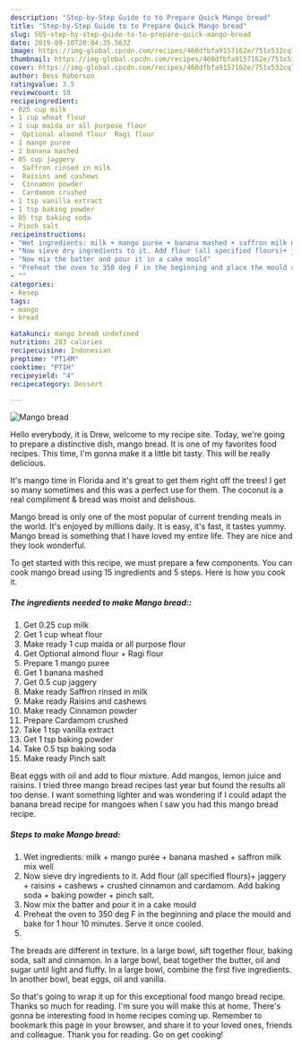```yaml
---
description: "Step-by-Step Guide to to Prepare Quick Mango bread"
title: "Step-by-Step Guide to to Prepare Quick Mango bread"
slug: 505-step-by-step-guide-to-to-prepare-quick-mango-bread
date: 2019-09-10T20:04:35.563Z
image: https://img-global.cpcdn.com/recipes/460dfbfa9157162e/751x532cq70/mango-bread-recipe-main-photo.jpg
thumbnail: https://img-global.cpcdn.com/recipes/460dfbfa9157162e/751x532cq70/mango-bread-recipe-main-photo.jpg
cover: https://img-global.cpcdn.com/recipes/460dfbfa9157162e/751x532cq70/mango-bread-recipe-main-photo.jpg
author: Bess Roberson
ratingvalue: 3.5
reviewcount: 10
recipeingredient:
- 025 cup milk
- 1 cup wheat flour
- 1 cup maida or all purpose flour
-  Optional almond flour  Ragi flour
- 1 mango puree
- 1 banana mashed
- 05 cup jaggery
-  Saffron rinsed in milk
-  Raisins and cashews
-  Cinnamon powder
-  Cardamom crushed
- 1 tsp vanilla extract
- 1 tsp baking powder
- 05 tsp baking soda
- Pinch salt
recipeinstructions:
- "Wet ingredients: milk + mango purée + banana mashed + saffron milk mix well"
- "Now sieve dry ingredients to it. Add flour (all specified flours)+ jaggery + raisins + cashews + crushed cinnamon and cardamom. Add baking soda + baking powder + pinch salt."
- "Now mix the batter and pour it in a cake mould"
- "Preheat the oven to 350 deg F in the beginning and place the mould and bake for 1 hour 10 minutes. Serve it once cooled."
- ""
categories:
- Resep
tags:
- mango
- bread

katakunci: mango bread undefined
nutrition: 283 calories
recipecuisine: Indonesian
preptime: "PT14M"
cooktime: "PT1H"
recipeyield: "4"
recipecategory: Dessert

---
```



![Mango bread](https://img-global.cpcdn.com/recipes/460dfbfa9157162e/751x532cq70/mango-bread-recipe-main-photo.jpg)

Hello everybody, it is Drew, welcome to my recipe site. Today, we're going to prepare a distinctive dish, mango bread. It is one of my favorites food recipes. This time, I'm gonna make it a little bit tasty. This will be really delicious.

It&#39;s mango time in Florida and it&#39;s great to get them right off the trees! I get so many sometimes and this was a perfect use for them. The coconut is a real compliment &amp; bread was moist and delishous.

Mango bread is only one of the most popular of current trending meals in the world. It's enjoyed by millions daily. It is easy, it's fast, it tastes yummy. Mango bread is something that I have loved my entire life. They are nice and they look wonderful.


To get started with this recipe, we must prepare a few components. You can cook mango bread using 15 ingredients and 5 steps. Here is how you cook it.

##### The ingredients needed to make Mango bread::

1. Get 0.25 cup milk
1. Get 1 cup wheat flour
1. Make ready 1 cup maida or all purpose flour
1. Get  Optional almond flour + Ragi flour
1. Prepare 1 mango puree
1. Get 1 banana mashed
1. Get 0.5 cup jaggery
1. Make ready  Saffron rinsed in milk
1. Make ready  Raisins and cashews
1. Make ready  Cinnamon powder
1. Prepare  Cardamom crushed
1. Take 1 tsp vanilla extract
1. Get 1 tsp baking powder
1. Take 0.5 tsp baking soda
1. Make ready Pinch salt


Beat eggs with oil and add to flour mixture. Add mangos, lemon juice and raisins. I tried three mango bread recipes last year but found the results all too dense. I want something lighter and was wondering if I could adapt the banana bread recipe for mangoes when I saw you had this mango bread recipe. 

##### Steps to make Mango bread:

1. Wet ingredients: milk + mango purée + banana mashed + saffron milk mix well
1. Now sieve dry ingredients to it. Add flour (all specified flours)+ jaggery + raisins + cashews + crushed cinnamon and cardamom. Add baking soda + baking powder + pinch salt.
1. Now mix the batter and pour it in a cake mould
1. Preheat the oven to 350 deg F in the beginning and place the mould and bake for 1 hour 10 minutes. Serve it once cooled.
1. 


The breads are different in texture. In a large bowl, sift together flour, baking soda, salt and cinnamon. In a large bowl, beat together the butter, oil and sugar until light and fluffy. In a large bowl, combine the first five ingredients. In another bowl, beat eggs, oil and vanilla. 

So that's going to wrap it up for this exceptional food mango bread recipe. Thanks so much for reading. I'm sure you will make this at home. There's gonna be interesting food in home recipes coming up. Remember to bookmark this page in your browser, and share it to your loved ones, friends and colleague. Thank you for reading. Go on get cooking!
